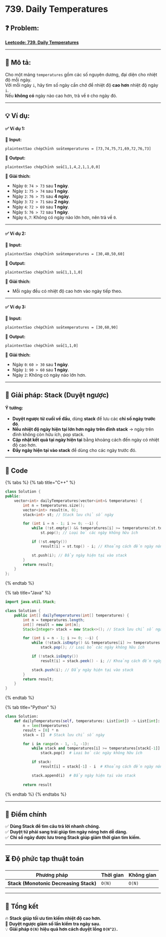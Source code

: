 # 739. Daily Temperatures

## **❓ Problem:**&#x20;

[**Leetcode: 739. Daily Temperatures**](https://leetcode.com/problems/daily-temperatures)

***

## **📝 Mô tả:**

Cho một mảng `temperatures` gồm các số nguyên dương, đại diện cho nhiệt độ mỗi ngày.\
Với mỗi ngày `i`, hãy tìm số ngày cần chờ để nhiệt độ **cao hơn** nhiệt độ ngày `i`.\
Nếu **không có** ngày nào cao hơn, trả về `0` cho ngày đó.

***

## **💡 Ví dụ:**

#### **✅ Ví dụ 1:**

🔹 **Input:**

```plaintext
plaintextSao chépChỉnh sửatemperatures = [73,74,75,71,69,72,76,73]
```

🔹 **Output:**

```plaintext
plaintextSao chépChỉnh sửa[1,1,4,2,1,1,0,0]
```

🔹 **Giải thích:**

* Ngày `0`: `74 > 73` sau **1 ngày**.
* Ngày `1`: `75 > 74` sau **1 ngày**.
* Ngày `2`: `76 > 75` sau **4 ngày**.
* Ngày `3`: `72 > 71` sau **2 ngày**.
* Ngày `4`: `72 > 69` sau **1 ngày**.
* Ngày `5`: `76 > 72` sau **1 ngày**.
* Ngày `6,7`: Không có ngày nào lớn hơn, nên trả về `0`.

***

#### **✅ Ví dụ 2:**

🔹 **Input:**

```plaintext
plaintextSao chépChỉnh sửatemperatures = [30,40,50,60]
```

🔹 **Output:**

```plaintext
plaintextSao chépChỉnh sửa[1,1,1,0]
```

🔹 **Giải thích:**

* Mỗi ngày đều có nhiệt độ cao hơn vào ngày tiếp theo.

***

#### **✅ Ví dụ 3:**

🔹 **Input:**

```plaintext
plaintextSao chépChỉnh sửatemperatures = [30,60,90]
```

🔹 **Output:**

```plaintext
plaintextSao chépChỉnh sửa[1,1,0]
```

🔹 **Giải thích:**

* Ngày `0`: `60 > 30` sau **1 ngày**.
* Ngày `1`: `90 > 60` sau **1 ngày**.
* Ngày `2`: Không có ngày nào lớn hơn.

***

## **🚀 Giải pháp: Stack (Duyệt ngược)**

#### **Ý tưởng:**

* **Duyệt ngược từ cuối về đầu**, dùng **stack** để lưu các **chỉ số ngày trước đó**.
* **Nếu nhiệt độ ngày hiện tại lớn hơn ngày trên đỉnh stack** → ngày trên đỉnh không còn hữu ích, pop stack.
* **Cập nhật kết quả tại ngày hiện tại** bằng khoảng cách đến ngày có nhiệt độ cao hơn.
* **Đẩy ngày hiện tại vào stack** để dùng cho các ngày trước đó.

***

## **📜 Code**

{% tabs %}
{% tab title="C++" %}
```cpp
class Solution {
public:
    vector<int> dailyTemperatures(vector<int>& temperatures) {
        int n = temperatures.size();
        vector<int> result(n, 0);
        stack<int> st; // Stack lưu chỉ số ngày

        for (int i = n - 1; i >= 0; --i) {
            while (!st.empty() && temperatures[i] >= temperatures[st.top()])
                st.pop(); // Loại bỏ các ngày không hữu ích

            if (!st.empty()) 
                result[i] = st.top() - i; // Khoảng cách đến ngày nóng hơn

            st.push(i); // Đẩy ngày hiện tại vào stack
        }
        return result;
    }
};
```
{% endtab %}

{% tab title="Java" %}
```java
import java.util.Stack;

class Solution {
    public int[] dailyTemperatures(int[] temperatures) {
        int n = temperatures.length;
        int[] result = new int[n];
        Stack<Integer> stack = new Stack<>(); // Stack lưu chỉ số ngày

        for (int i = n - 1; i >= 0; --i) {
            while (!stack.isEmpty() && temperatures[i] >= temperatures[stack.peek()])
                stack.pop(); // Loại bỏ các ngày không hữu ích

            if (!stack.isEmpty()) 
                result[i] = stack.peek() - i; // Khoảng cách đến ngày nóng hơn

            stack.push(i); // Đẩy ngày hiện tại vào stack
        }
        return result;
    }
}
```
{% endtab %}

{% tab title="Python" %}
```python
class Solution:
    def dailyTemperatures(self, temperatures: List[int]) -> List[int]:
        n = len(temperatures)
        result = [0] * n
        stack = []  # Stack lưu chỉ số ngày

        for i in range(n - 1, -1, -1):
            while stack and temperatures[i] >= temperatures[stack[-1]]:
                stack.pop()  # Loại bỏ các ngày không hữu ích

            if stack:
                result[i] = stack[-1] - i  # Khoảng cách đến ngày nóng hơn

            stack.append(i)  # Đẩy ngày hiện tại vào stack
        
        return result
```
{% endtab %}
{% endtabs %}

***

## **🎯 Điểm chính**

✅ **Dùng Stack để tìm câu trả lời nhanh chóng.**\
✅ **Duyệt từ phải sang trái giúp tìm ngày nóng hơn dễ dàng.**\
✅ **Chỉ số ngày được lưu trong Stack giúp giảm thời gian tìm kiếm.**

***

## **⏳ Độ phức tạp thuật toán**

| Phương pháp                            | Thời gian | Không gian |
| -------------------------------------- | --------- | ---------- |
| **Stack (Monotonic Decreasing Stack)** | `O(N)`    | `O(N)`     |

***

## **📌 Tổng kết**

🔥 **Stack giúp tối ưu tìm kiếm nhiệt độ cao hơn.**\
🚀 **Duyệt ngược giảm số lần kiểm tra ngày sau.**\
💡 **Giải pháp `O(N)` hiệu quả hơn cách duyệt lồng `O(N^2)`.**
